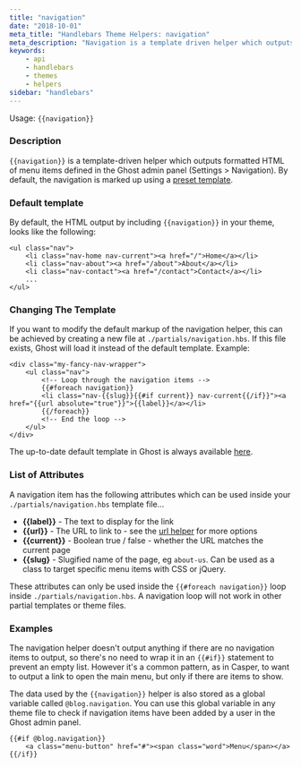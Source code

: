 ```yaml
---
title: "navigation"
date: "2018-10-01"
meta_title: "Handlebars Theme Helpers: navigation"
meta_description: "Navigation is a template driven helper which outputs a HTML menu of items defined in the Ghost admin panel. Read more about Ghost themes!"
keywords:
    - api
    - handlebars
    - themes
    - helpers
sidebar: "handlebars"
---
```


Usage: `{{navigation}}`

### Description

`{{navigation}}` is a  template-driven helper which outputs formatted HTML of menu items defined in the Ghost admin panel (Settings > Navigation). By default, the navigation is marked up using a [preset template](https://github.com/TryGhost/Ghost/blob/master/core/server/helpers/tpl/navigation.hbs).

### Default template

By default, the HTML output by including `{{navigation}}` in your theme, looks like the following:

```
<ul class="nav">
    <li class="nav-home nav-current"><a href="/">Home</a></li>
    <li class="nav-about"><a href="/about">About</a></li>
    <li class="nav-contact"><a href="/contact">Contact</a></li>
    ...
</ul>
```

### Changing The Template

If you want to modify the default markup of the navigation helper, this can be achieved by creating a new file at `./partials/navigation.hbs`. If this file exists, Ghost will load it instead of the default template. Example:

```
<div class="my-fancy-nav-wrapper">
    <ul class="nav">
        <!-- Loop through the navigation items -->
        {{#foreach navigation}}
        <li class="nav-{{slug}}{{#if current}} nav-current{{/if}}"><a href="{{url absolute="true"}}">{{label}}</a></li>
        {{/foreach}}
        <!-- End the loop -->
    </ul>
</div>
```

The up-to-date default template in Ghost is always available [here](https://github.com/TryGhost/Ghost/blob/master/core/server/helpers/tpl/navigation.hbs).

### List of Attributes

A navigation item has the following attributes which can be used inside your `./partials/navigation.hbs` template file...

* **{{label}}** - The text to display for the link
* **{{url}}** - The URL to link to - see the [url helper](doc:url) for more options
* **{{current}}** - Boolean true / false - whether the URL matches the current page
* **{{slug}** - Slugified name of the page, eg `about-us`. Can be used as a class to target specific menu items with CSS or jQuery.

These attributes can only be used inside the `{{#foreach navigation}}` loop inside `./partials/navigation.hbs`. A navigation loop will not work in other partial templates or theme files.

### Examples

The navigation helper doesn't output anything if there are no navigation items to output, so there's no need to wrap it in an `{{#if}}` statement to prevent an empty list. However it's a common pattern, as in Casper, to want to output a link to open the main menu, but only if there are items to show.

The data used by the `{{navigation}}` helper is also stored as a global variable called `@blog.navigation`. You can use this global variable in any theme file to check if navigation items have been added by a user in the Ghost admin panel.

```
{{#if @blog.navigation}}
    <a class="menu-button" href="#"><span class="word">Menu</span></a>
{{/if}}
```
